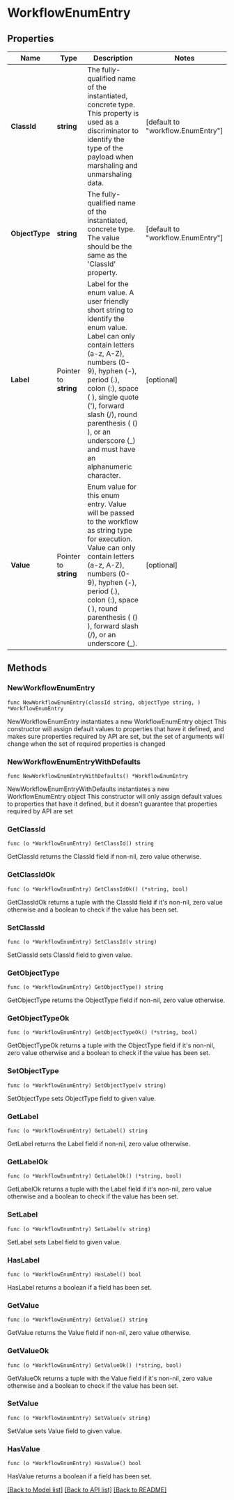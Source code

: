 # WorkflowEnumEntry

## Properties

Name | Type | Description | Notes
------------ | ------------- | ------------- | -------------
**ClassId** | **string** | The fully-qualified name of the instantiated, concrete type. This property is used as a discriminator to identify the type of the payload when marshaling and unmarshaling data. | [default to "workflow.EnumEntry"]
**ObjectType** | **string** | The fully-qualified name of the instantiated, concrete type. The value should be the same as the &#39;ClassId&#39; property. | [default to "workflow.EnumEntry"]
**Label** | Pointer to **string** | Label for the enum value. A user friendly short string to identify the enum value. Label can only contain letters (a-z, A-Z), numbers (0-9), hyphen (-), period (.), colon (:), space ( ), single quote (&#39;), forward slash (/), round parenthesis ( () ), or an underscore (_) and must have an alphanumeric character. | [optional] 
**Value** | Pointer to **string** | Enum value for this enum entry. Value will be passed to the workflow as string type for execution. Value can only contain letters (a-z, A-Z), numbers (0-9), hyphen (-), period (.), colon (:), space ( ), round parenthesis ( () ), forward slash (/), or an underscore (_). | [optional] 

## Methods

### NewWorkflowEnumEntry

`func NewWorkflowEnumEntry(classId string, objectType string, ) *WorkflowEnumEntry`

NewWorkflowEnumEntry instantiates a new WorkflowEnumEntry object
This constructor will assign default values to properties that have it defined,
and makes sure properties required by API are set, but the set of arguments
will change when the set of required properties is changed

### NewWorkflowEnumEntryWithDefaults

`func NewWorkflowEnumEntryWithDefaults() *WorkflowEnumEntry`

NewWorkflowEnumEntryWithDefaults instantiates a new WorkflowEnumEntry object
This constructor will only assign default values to properties that have it defined,
but it doesn't guarantee that properties required by API are set

### GetClassId

`func (o *WorkflowEnumEntry) GetClassId() string`

GetClassId returns the ClassId field if non-nil, zero value otherwise.

### GetClassIdOk

`func (o *WorkflowEnumEntry) GetClassIdOk() (*string, bool)`

GetClassIdOk returns a tuple with the ClassId field if it's non-nil, zero value otherwise
and a boolean to check if the value has been set.

### SetClassId

`func (o *WorkflowEnumEntry) SetClassId(v string)`

SetClassId sets ClassId field to given value.


### GetObjectType

`func (o *WorkflowEnumEntry) GetObjectType() string`

GetObjectType returns the ObjectType field if non-nil, zero value otherwise.

### GetObjectTypeOk

`func (o *WorkflowEnumEntry) GetObjectTypeOk() (*string, bool)`

GetObjectTypeOk returns a tuple with the ObjectType field if it's non-nil, zero value otherwise
and a boolean to check if the value has been set.

### SetObjectType

`func (o *WorkflowEnumEntry) SetObjectType(v string)`

SetObjectType sets ObjectType field to given value.


### GetLabel

`func (o *WorkflowEnumEntry) GetLabel() string`

GetLabel returns the Label field if non-nil, zero value otherwise.

### GetLabelOk

`func (o *WorkflowEnumEntry) GetLabelOk() (*string, bool)`

GetLabelOk returns a tuple with the Label field if it's non-nil, zero value otherwise
and a boolean to check if the value has been set.

### SetLabel

`func (o *WorkflowEnumEntry) SetLabel(v string)`

SetLabel sets Label field to given value.

### HasLabel

`func (o *WorkflowEnumEntry) HasLabel() bool`

HasLabel returns a boolean if a field has been set.

### GetValue

`func (o *WorkflowEnumEntry) GetValue() string`

GetValue returns the Value field if non-nil, zero value otherwise.

### GetValueOk

`func (o *WorkflowEnumEntry) GetValueOk() (*string, bool)`

GetValueOk returns a tuple with the Value field if it's non-nil, zero value otherwise
and a boolean to check if the value has been set.

### SetValue

`func (o *WorkflowEnumEntry) SetValue(v string)`

SetValue sets Value field to given value.

### HasValue

`func (o *WorkflowEnumEntry) HasValue() bool`

HasValue returns a boolean if a field has been set.


[[Back to Model list]](../README.md#documentation-for-models) [[Back to API list]](../README.md#documentation-for-api-endpoints) [[Back to README]](../README.md)


